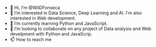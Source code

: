 - 👋 Hi, I’m @WilDFonseca
- 👀 I’m interested in Data Science, Deep Learning and AI. I'm also interested in Web development.
- 🌱 I’m currently learning Python and JavaScript.
- 💞️ I’m looking to collaborate on any project of Data analysis and Web develpment with Python and JavaScrip.
- 📫 How to reach me

<!---
I'm beginning my repo here, so come back later for more content!
WilDFonseca/WilDFonseca is a ✨ special ✨ repository because its `README.md` (this file) appears on your GitHub profile.
You can click the Preview link to take a look at your changes.
--->
